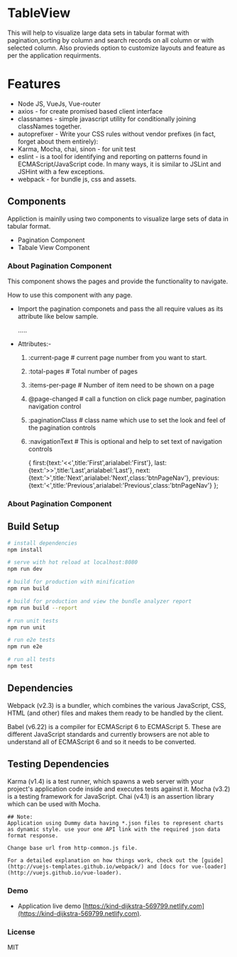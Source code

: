 # TableView
This will help to visualize large data sets in tabular format with pagination,sorting by column and search records on all column or with selected column. Also provieds option to customize layouts and feature as per the application requirments.

# Features
* Node JS, VueJs, Vue-router
* axios - for create promised based client interface
* classnames - simple javascript utility for conditionally joining classNames together.
* autoprefixer - Write your CSS rules without vendor prefixes (in fact, forget about them entirely):
* Karma, Mocha, chai, sinon - for unit test  
* eslint - is a tool for identifying and reporting on patterns found in ECMAScript/JavaScript code. In many ways, it is similar to JSLint and JSHint with a few exceptions.
* webpack - for bundle js, css and assets.

## Components
Appliction is mainlly using two components to visualize large sets of data in tabular format.

* Pagination Component
* Tabale View Component

### About Pagination Component
This component shows the pages and provide the functionality to navigate.
    
How to use this component with any page.
* Import the pagination componets and pass the all require values as its attribute like below sample.
 
    <script>
        import Pagination from '@/components/Pagination.vue';
    </script>
    .....
      <template>
          <pagination :current-page="pageOne.currentPage"
              :total-pages="pageOne.totalPages"
              :items-per-page="pageOne.itemsPerPage"
              @page-changed="pageOneChanged" 
              :paginationClass="paginationOption.paginationClass"
              :navigationText="paginationOption.navigationText">
          </pagination>
      </template>

* Attributes:-
    1) :current-page # current page number from you want to start.
    2) :total-pages # Total number of pages
    3) :items-per-page # Number of item need to be shown on a page
    4) @page-changed # call a function on click page number, pagination navigation control
    6) :paginationClass # class name which use to set the look and feel of the pagination controls
    7) :navigationText # This is optional and help to set text of navigation controls
   
        {
            first:{text:'<<',title:'First',arialabel:'First'},
            last:{text:'>>',title:'Last',arialabel:'Last'},
            next:{text:'>',title:'Next',arialabel:'Next',class:'btnPageNav'},
            previous:{text:'<',title:'Previous',arialabel:'Previous',class:'btnPageNav'}
        };
         

### About Pagination Component
    


## Build Setup

``` bash
# install dependencies
npm install

# serve with hot reload at localhost:8080
npm run dev

# build for production with minification
npm run build

# build for production and view the bundle analyzer report
npm run build --report

# run unit tests
npm run unit

# run e2e tests
npm run e2e

# run all tests
npm test
```
## Dependencies
Webpack (v2.3) is a bundler, which combines the various JavaScript, CSS, HTML (and other) files and makes them ready to be handled by the client.

Babel (v6.22) is a compiler for ECMAScript 6 to ECMAScript 5. These are different JavaScript standards and currently browsers are not able to understand all of ECMAScript 6 and so it needs to be converted.

## Testing Dependencies
Karma (v1.4) is a test runner, which spawns a web server with your project's application code inside and executes tests against it.
Mocha (v3.2) is a testing framework for JavaScript.
Chai (v4.1) is an assertion library which can be used with Mocha.


```
## Note: 
Application using Dummy data having *.json files to represent charts as dynamic style. use your one API link with the required json data format response.

Change base url from http-common.js file.

```
```
For a detailed explanation on how things work, check out the [guide](http://vuejs-templates.github.io/webpack/) and [docs for vue-loader](http://vuejs.github.io/vue-loader).
```
### Demo

   * Application live demo [https://kind-dijkstra-569799.netlify.com](https://kind-dijkstra-569799.netlify.com).


### License
MIT
